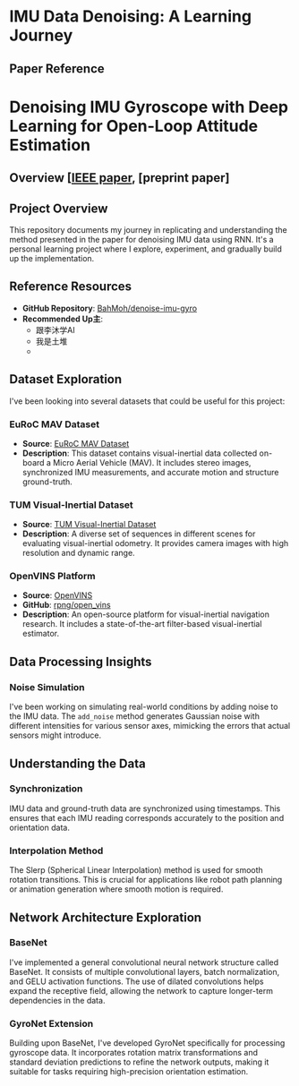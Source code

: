 # IMU Data Denoising: A Learning Journey

## Paper Reference
# Denoising IMU Gyroscope with Deep Learning for Open-Loop Attitude Estimation
## Overview [[IEEE paper](https://ieeexplore.ieee.org/document/9119813), [preprint paper]

## Project Overview
This repository documents my journey in replicating and understanding the method presented in the paper for denoising IMU data using RNN. It's a personal learning project where I explore, experiment, and gradually build up the implementation.

## Reference Resources
- **GitHub Repository**: [BahMoh/denoise-imu-gyro](https://github.com/BahMoh/denoise-imu-gyro)
- **Recommended Up主**:
  - 跟李沐学AI
  - 我是土堆
  - 
## Dataset Exploration
I've been looking into several datasets that could be useful for this project:

### EuRoC MAV Dataset
- **Source**: [EuRoC MAV Dataset](https://projects.asl.ethz.ch/datasets/doku.php?id=kmavvisualinertialdatasets)
- **Description**: This dataset contains visual-inertial data collected on-board a Micro Aerial Vehicle (MAV). It includes stereo images, synchronized IMU measurements, and accurate motion and structure ground-truth.

### TUM Visual-Inertial Dataset
- **Source**: [TUM Visual-Inertial Dataset](https://paperswithcode.com/dataset/tum-visual-inertial-dataset)
- **Description**: A diverse set of sequences in different scenes for evaluating visual-inertial odometry. It provides camera images with high resolution and dynamic range.

### OpenVINS Platform
- **Source**: [OpenVINS](https://docs.openvins.com/)
- **GitHub**: [rpng/open_vins](https://github.com/rpng/open_vins)
- **Description**: An open-source platform for visual-inertial navigation research. It includes a state-of-the-art filter-based visual-inertial estimator.

## Data Processing Insights
### Noise Simulation
I've been working on simulating real-world conditions by adding noise to the IMU data. The `add_noise` method generates Gaussian noise with different intensities for various sensor axes, mimicking the errors that actual sensors might introduce.

## Understanding the Data
### Synchronization
IMU data and ground-truth data are synchronized using timestamps. This ensures that each IMU reading corresponds accurately to the position and orientation data.

### Interpolation Method
The Slerp (Spherical Linear Interpolation) method is used for smooth rotation transitions. This is crucial for applications like robot path planning or animation generation where smooth motion is required.

## Network Architecture Exploration
### BaseNet
I've implemented a general convolutional neural network structure called BaseNet. It consists of multiple convolutional layers, batch normalization, and GELU activation functions. The use of dilated convolutions helps expand the receptive field, allowing the network to capture longer-term dependencies in the data.

### GyroNet Extension
Building upon BaseNet, I've developed GyroNet specifically for processing gyroscope data. It incorporates rotation matrix transformations and standard deviation predictions to refine the network outputs, making it suitable for tasks requiring high-precision orientation estimation.
